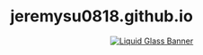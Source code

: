 # jeremysu0818.github.io

<p align="center">
  <a href="https://www.lightlab.dpdns.org">
    <img src="https://raw.githubusercontent.com/JeremySu0818/jeremysu0818.github.io/main/static/banner.png" alt="Liquid Glass Banner" />
  </a>
</p>
